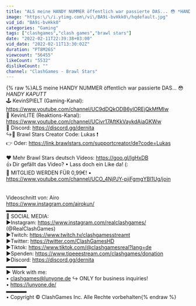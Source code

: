 ```yaml
---
title: "ALS meine HANDY NUMMER öffentlich war passierte DAS... 😳 *HANDY KAPUTT*"
image: "https:\/\/i.ytimg.com\/vi\/BA9i-bvHkk0\/hqdefault.jpg"
vid_id: "BA9i-bvHkk0"
categories: "Gaming"
tags: ["clashgames","clash games","brawl stars"]
date: "2022-02-11T22:39:38+03:00"
vid_date: "2022-02-11T13:30:02Z"
duration: "PT8M26S"
viewcount: "56455"
likeCount: "5532"
dislikeCount: ""
channel: "ClashGames - Brawl Stars"
---
```

{% raw %}ALS meine HANDY NUMMER öffentlich war passierte DAS... 😳 *HANDY KAPUTT*<br />🕹️ KevinSPIELT (Gaming-Kanal): <a rel="nofollow" target="blank" href="https://www.youtube.com/channel/UC9dDQkODB6ylOREjQkMfMIw">https://www.youtube.com/channel/UC9dDQkODB6ylOREjQkMfMIw</a><br />🥚 KevinLITE (Reaktions-Kanal): <a rel="nofollow" target="blank" href="https://www.youtube.com/channel/UCivr17AftKkVaykdAiaGKWw">https://www.youtube.com/channel/UCivr17AftKkVaykdAiaGKWw</a><br />🐻 Discord: <a rel="nofollow" target="blank" href="https://discord.gg/dernita">https://discord.gg/dernita</a><br />↪📱 Brawl Stars Creator Code: Lukas ❗<br />👉 Oder: <a rel="nofollow" target="blank" href="https://link.brawlstars.com/supportcreator/de?code=Lukas">https://link.brawlstars.com/supportcreator/de?code=Lukas</a><br /><br />❤ Mehr Brawl Stars deutsch Videos: <a rel="nofollow" target="blank" href="https://goo.gl/IgHxDB">https://goo.gl/IgHxDB</a><br />👍 Dir gefällt das Video? • Lass doch ein Like da! (:<br />💎 MITGLIED WERDEN FÜR 0,99€! • <a rel="nofollow" target="blank" href="https://www.youtube.com/channel/UCO_4NjPJY-pjiFgmgYBl1Ug/join">https://www.youtube.com/channel/UCO_4NjPJY-pjiFgmgYBl1Ug/join</a><br /><br /><br />Videoschnitt von: Airo<br /><a rel="nofollow" target="blank" href="https://www.instagram.com/airokun/">https://www.instagram.com/airokun/</a><br />▬▬▬▬<br />🔰 SOCIAL MEDIA:<br />►Instagram: <a rel="nofollow" target="blank" href="https://www.instagram.com/realclashgames/">https://www.instagram.com/realclashgames/</a> (@RealClashGames)<br />►Twitch: <a rel="nofollow" target="blank" href="https://www.twitch.tv/clashgamesstreamt">https://www.twitch.tv/clashgamesstreamt</a><br />►Twitter: <a rel="nofollow" target="blank" href="https://twitter.com/ClashGamesHD">https://twitter.com/ClashGamesHD</a><br />►Tiktok: <a rel="nofollow" target="blank" href="https://www.tiktok.com/@clashgamesreal?lang=de">https://www.tiktok.com/@clashgamesreal?lang=de</a><br />►Spenden: <a rel="nofollow" target="blank" href="https://www.tipeeestream.com/clashgames/donation">https://www.tipeeestream.com/clashgames/donation</a><br />►Discord: <a rel="nofollow" target="blank" href="https://discord.gg/dernita">https://discord.gg/dernita</a><br />▬▬▬▬<br />► Work with me:<br />• clashgames@lunyone.de ↪ ONLY for business inquiries!<br />• <a rel="nofollow" target="blank" href="https://lunyone.de/">https://lunyone.de/</a><br />▬▬▬▬<br />• Copyright © ClashGames Inc. Alle Rechte vorbehalten{% endraw %}
